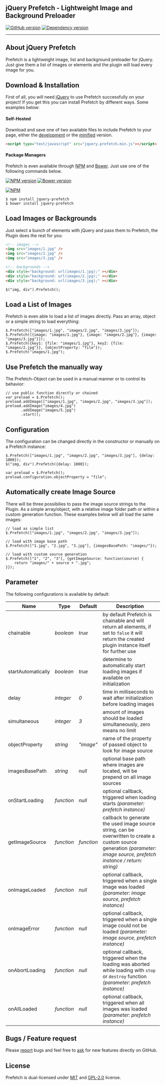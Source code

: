 ## jQuery Prefetch - Lightweight Image and Background Preloader
[![GitHub version](https://badge.fury.io/gh/eisbehr-%2Fjquery.prefetch.svg)](http://github.com/eisbehr-/jquery.prefetch)
[![Dependency version](https://david-dm.org/eisbehr-/jquery.prefetch.png)](https://david-dm.org/eisbehr-/jquery.prefetch)

---

## About jQuery Prefetch
Prefetch is a lightweight image, list and background preloader for jQuery. Just give them a list of images or elements and the plugin will load every image for you.


## Download & Installation
First of all, you will need [jQuery](http://jquery.com) to use Prefetch successfully on your project! If you get this you can install Prefetch by different ways. Some examples below:

#### Self-Hosted
Download and save one of two available files to include Prefetch to your page, either the [development](http://raw.githubusercontent.com/eisbehr-/jquery.prefetch/master/jquery.prefetch.js) or the [minified](http://raw.githubusercontent.com/eisbehr-/jquery.prefetch/master/jquery.prefetch.min.js) version.
```HTML
<script type="text/javascript" src="jquery.prefetch.min.js"></script>
```

#### Package Managers
Prefetch is even available through [NPM](http://npmjs.org) and [Bower](http://bower.io). Just use one of the following commands below.

[![NPM version](https://badge.fury.io/js/jquery-prefetch.svg)](http://www.npmjs.org/package/jquery-prefetch)
[![Bower version](https://badge.fury.io/bo/jquery-prefetch.svg)](http://bower.io/search/?q=jquery-prefetch)

[![NPM](https://nodei.co/npm/jquery-prefetch.png?compact=true)](https://nodei.co/npm/jquery-prefetch/)
```
$ npm install jquery-prefetch
$ bower install jquery-prefetch
```


## Load Images or Backgrounds
Just select a bunch of elements with jQuery and pass them to Prefetch, the Plugin does the rest for you:
```HTML
<!-- images -->
<img src="images/1.jpg" />
<img src="images/2.jpg" />
<img src="images/3.jpg" />

<!-- backgrounds -->
<div style="background: url(images/1.jpg);" ></div>
<div style="background: url(images/2.jpg);" ></div>
<div style="background: url(images/3.jpg);" ></div>
```
```JS
$("img, div").Prefetch();
```


## Load a List of Images
Prefetch is even able to load a list of images directly. Pass an array, object or a simple string to load everything:
```JS
$.Prefetch(["images/1.jpg", "images/2.jpg", "images/3.jpg"]);
$.Prefetch([{image: "images/1.jpg"}, {image: "images/2.jpg"}, {image: "images/3.jpg"}]);
$.Prefetch({key1: {file: "images/1.jpg"}, key2: {file: "images/2.jpg"}}, {objectProperty: "file"});
$.Prefetch("images/1.jpg");
```


## Use Prefetch the manually way
The Prefetch-Object can be used in a manual manner or to control its behavior:
```JS
// use public function directly or chained
var preload = $.Prefetch();
preload.addImage(["images/1.jpg", "images/2.jpg", "images/3.jpg"]);
preload.addImage("images/4.jpg")
       .addImage("images/5.jpg")
       .start();
```


## Configuration
The configuration can be changed directly in the constructor or manually on a Prefetch instance:
```JS
$.Prefetch(["images/1.jpg", "images/2.jpg", "images/3.jpg"], {delay: 1000});
$("img, div").Prefetch({delay: 1000});

var preload = $.Prefetch();
preload.configuration.objectProperty = "file";
```


## Automatically create Image Source
There will be three possibilies to pass the image source strings to the Plugin. As a simple array/object, with a relative image folder path or within a custom generation function. These examples below will all load the same images:
```JS
// load as simple list
$.Prefetch(["images/1.jpg", "images/2.jpg", "images/3.jpg"]);

// load with image base path
$.Prefetch(["1.jpg", "2.jpg", "3.jpg"], {imagesBasePath: "images/"});

// load with custom source generation
$.Prefetch(["1", "2", "3"], {getImageSource: function(source) {
	return "images/" + source + ".jpg";
}});
```


## Parameter
The following configurations is available by default:

Name               | Type       | Default    | Description
------------------ | ---------- | ---------- | -----------
chainable          | *boolean*  | *true*     | by default Prefetch is chainable and will return all elements, if set to `false` it will return the created plugin instance itself for further use
startAutomatically | *boolean*  | *true*     | determine to automatically start loading images if available on initialization
delay              | *integer*  | *0*        | time in milliseconds to wait after initialization before loading images
simultaneous       | *integer*  | *3*        | amount of images should be loaded simultaneously, zero means no limit
objectProperty     | *string*   | *"image"*  | name of the property of passed object to look for image source
imagesBasePath     | *string*   | *null*     | optional base path where images are located, will be prepend on all image sources
onStartLoading     | *function* | *null*     | optional callback, triggered when loading starts *(parameter: prefetch instance)*
getImageSource     | *function* | *function* | callback to generate the used image source string, can be overwritten to create a custom source generation *(parameter: image source, prefetch instance / return: string)*
onImageLoaded      | *function* | *null*     | optional callback, triggered when a single image was loaded *(parameter: image source, prefetch instance)*
onImageError       | *function* | *null*     | optional callback, triggered when a single image could not be loaded *(parameter: image source, prefetch instance)*
onAbortLoading     | *function* | *null*     | optional callback, triggered when the loading was aborted while loading with `stop` or `destroy` function *(parameter: prefetch instance)*
onAllLoaded        | *function* | *null*     | optional callback, triggered when all images was loaded *(parameter: prefetch instance)*


## Bugs / Feature request
Please [report](http://github.com/eisbehr-/jquery.prefetch/issues) bugs and feel free to [ask](http://github.com/eisbehr-/jquery.prefetch/issues) for new features directly on GitHub.


## License
Prefetch is dual-licensed under [MIT](http://www.opensource.org/licenses/mit-license.php) and [GPL-2.0](http://www.gnu.org/licenses/gpl-2.0.html) license.
